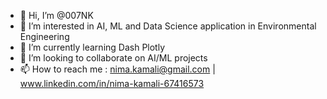 - 👋 Hi, I’m @007NK
- 👀 I’m interested in AI, ML and Data Science application in Environmental Engineering
- 🌱 I’m currently learning Dash Plotly
- 💞️ I’m looking to collaborate on AI/ML projects
- 📫 How to reach me :
nima.kamali@gmail.com |
 www.linkedin.com/in/nima-kamali-67416573
<!---
007NK/007NK is a ✨ special ✨ repository because its `README.md` (this file) appears on your GitHub profile.
You can click the Preview link to take a look at your changes.
--->

